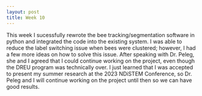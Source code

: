 ```yaml
---
layout: post
title: Week 10
---
```


This week I sucessfully rewrote the bee tracking/segmentation software in python and integrated the code into the existing system. I was able to reduce the label switching issue when bees were clustered; however, I had a few more ideas on how to solve this issue. After speaking with Dr. Peleg, she and I agreed that I could continue working on the project, even though the DREU program was technically over. I just learned that I was accepted to present my summer research at the 2023 NDiSTEM Conference, so Dr. Peleg and I will continue working on the project until then so we can have good results.
